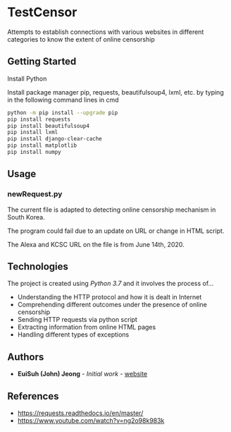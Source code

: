 # TestCensor
Attempts to establish connections with various websites in different categories to know the extent of online censorship

## Getting Started
Install Python

Install package manager pip, requests, beautifulsoup4, lxml, etc. by typing in the following command lines in cmd
```bash
python -m pip install --upgrade pip
pip install requests
pip install beautifulsoup4
pip install lxml
pip install django-clear-cache
pip install matplotlib
pip install numpy
```
## Usage

### newRequest.py

The current file is adapted to detecting online censorship mechanism in South Korea.

The program could fail due to an update on URL or change in HTML script.

The Alexa and KCSC URL on the file is from June 14th, 2020.

## Technologies

The project is created using *Python 3.7* and it involves the process of...
* Understanding the HTTP protocol and how it is dealt in Internet
* Comprehending different outcomes under the presence of online censorship
* Sending HTTP requests via python script
* Extracting information from online HTML pages
* Handling different types of exceptions

## Authors

* **EuiSuh (John) Jeong** - *Initial work* - [website](https://web2.qatar.cmu.edu/~ejeong/)

## References
* https://requests.readthedocs.io/en/master/
* https://www.youtube.com/watch?v=ng2o98k983k
